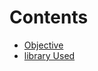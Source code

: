 
<bt>

# Contents
* [Objective](/Insights.md/##Objective)
* [library Used](/Insights.md/##library_Used)